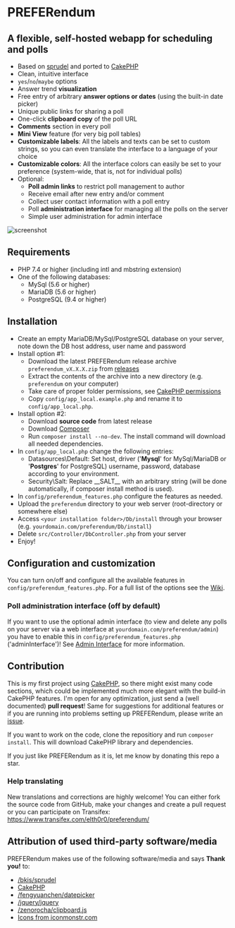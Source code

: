 # PREFERendum
## A flexible, self-hosted webapp for scheduling and polls

- Based on [sprudel](https://github.com/bkis/sprudel) and ported to [CakePHP](https://github.com/cakephp/cakephp)
- Clean, intuitive interface
- `yes`/`no`/`maybe` options
- Answer trend **visualization**
- Free entry of arbitrary **answer options or dates** (using the built-in date picker)
- Unique public links for sharing a poll
- One-click **clipboard copy** of the poll URL
- **Comments** section in every poll
- **Mini View** feature (for very big poll tables)
- **Customizable labels**: All the labels and texts can be set to custom strings, so you can even translate the interface to a language of your choice
- **Customizable colors**: All the interface colors can easily be set to your preference (system-wide, that is, not for individual polls)
- Optional:
  - **Poll admin links** to restrict poll management to author
  - Receive email after new entry and/or comment
  - Collect user contact information with a poll entry
  - Poll **administration interface** for managing all the polls on the server
  - Simple user administration for admin interface

![screenshot](https://user-images.githubusercontent.com/26674558/121807573-faaea200-cc54-11eb-838f-4d31639b0915.png)

## Requirements
- PHP 7.4 or higher (including intl and mbstring extension)
- One of the following databases:
  - MySql (5.6 or higher)
  - MariaDB (5.6 or higher)
  - PostgreSQL (9.4 or higher)

## Installation
- Create an empty MariaDB/MySql/PostgreSQL database on your server, note down the DB host address, user name and password
- Install option #1:
  - Download the latest PREFERendum release archive `preferendum_vX.X.X.zip` from [releases](https://github.com/ElTh0r0/preferendum/releases)
  - Extract the contents of the archive into a new directory (e.g. `preferendum` on your computer)
  - Take care of proper folder permissions, see [CakePHP permissions](https://book.cakephp.org/4/en/installation.html#permissions)
  - Copy `config/app_local.example.php` and rename it to `config/app_local.php`.
- Install option #2:
  - Download **source code** from latest release
  - Download [Composer](https://getcomposer.org/download/)
  - Run `composer install --no-dev`. The install command will download all needed dependencies.
- In `config/app_local.php` change the following entries:
  - Datasources\Default: Set host, driver ('**Mysql**' for MySql/MariaDB or '**Postgres**' for PostgreSQL) username, password, database according to your environment.
  - Security\Salt: Replace \_\_SALT\_\_ with an arbitrary string (will be done automatically, if composer install method is used).
- In `config/preferendum_features.php` configure the features as needed.
- Upload the `preferendum` directory to your web server (root-directory or somewhere else)
- Access `<your installation folder>/Db/install` through your browser (e.g. `yourdomain.com/preferendum/Db/install`)
- Delete `src/Controller/DbController.php` from your server
- Enjoy!

## Configuration and customization
You can turn on/off and configure all the available features in `config/preferendum_features.php`. For a full list of the options see the [Wiki](https://github.com/ElTh0r0/preferendum/wiki).

### Poll administration interface (off by default)
If you want to use the optional admin interface (to view and delete any polls on your server via a web interface at `yourdomain.com/preferendum/admin`) you have to enable this in `config/preferendum_features.php` ('adminInterface')! See [Admin Interface](https://github.com/ElTh0r0/preferendum/wiki/5-Admin-interface) for more information.

## Contribution
This is my first project using [CakePHP](https://cakephp.org), so there might exist many code sections, which could be implemented much more elegant with the build-in CakePHP features. I'm open for any optimization, just send a (well documented) **pull request**! Same for suggestions for additional features or if you are running into problems setting up PREFERendum, please write an [issue](https://github.com/ElTh0r0/preferendum/issues).

If you want to work on the code, clone the repositiory and run `composer install`. This will download CakePHP library and dependencies.

If you just like PREFERendum as it is, let me know by donating this repo a star.

### Help translating
New translations and corrections are highly welcome! You can either fork the source code from GitHub, make your changes and create a pull request or you can participate on Transifex: https://www.transifex.com/elth0r0/preferendum/

## Attribution of used third-party software/media
PREFERendum makes use of the following software/media and says **Thank you!** to:

- [/bkis/sprudel](https://github.com/bkis/sprudel)
- [CakePHP](https://cakephp.org)
- [/fengyuanchen/datepicker](https://github.com/fengyuanchen/datepicker)
- [/jquery/jquery](https://github.com/jquery/jquery)
- [/zenorocha/clipboard.js](https://github.com/zenorocha/clipboard.js)
- [Icons from iconmonstr.com](http://www.iconmonstr.com)

